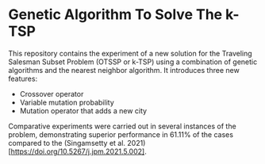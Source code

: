 # Genetic Algorithm To Solve The k-TSP 
This repository contains the experiment of a new solution for the Traveling Salesman Subset Problem (OTSSP or k-TSP) using a combination of genetic algorithms and the nearest neighbor algorithm. It introduces three new features: 
  * Crossover operator
  * Variable mutation probability
  * Mutation operator that adds a new city

Comparative experiments were carried out in several instances of the problem, demonstrating superior performance in 61.11% of the cases compared to the (Singamsetty et al. 2021)[https://doi.org/10.5267/j.jpm.2021.5.002].